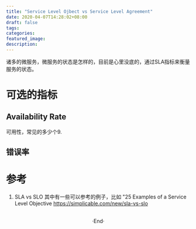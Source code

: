 ```yaml
---
title: "Service Level Ojbect vs Service Level Agreement"
date: 2020-04-07T14:28:02+08:00
draft: false
tags: 
categories: 
featured_image: 
description: 
---
```

诸多的微服务，微服务的状态是怎样的，目前是心里没底的，通过SLA指标来衡量服务的状态。

# 可选的指标

## Availability Rate
可用性，常见的多少个9.


## 错误率

# 参考
1. SLA vs SLO 其中有一些可以参考的例子，比如 "25 Examples of a Service Level Objective
  https://simplicable.com/new/sla-vs-slo





<br>

<center>  ·End·  </center>
